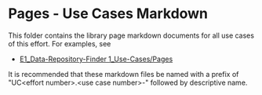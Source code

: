 # Pages - Use Cases Markdown

This folder contains the library page markdown documents for all use cases of this effort. For examples, see

* [E1_Data-Repository-Finder 1_Use-Cases/Pages](https://github.com/NIH-NICHD-Ecosystem/E1_Data-Repository-Finder/tree/main/Documentation/1_Use-Cases/Pages)

It is recommended that these markdown files be named with a prefix of "UC\<effort number\>.\<use case number\>-" followed by descriptive name.
</br> 
